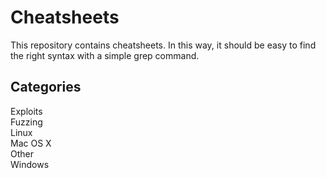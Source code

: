 # Cheatsheets

This repository contains cheatsheets.
In this way, it should be easy to find the right syntax with a simple grep command.

## Categories

Exploits <br>
Fuzzing <br>
Linux <br>
Mac OS X <br>
Other <br>
Windows <br>

